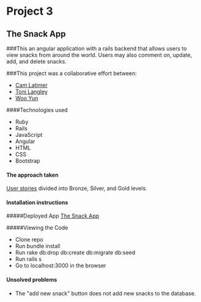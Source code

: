 # Project 3
## The Snack App

###This an angular application with a rails backend that allows users to view snacks from around the world. Users may also comment on, update, add, and delete snacks.

###This project was a collaborative effort between:
- [Cam Latimer](https://github.com/CamLatimer)
- [Toni Langley](https://github.com/Chibiania)
- [Woo Yun](https://github.com/hh747hh)

####Technologies used
- Ruby
- Rails
- JavaScript
- Angular
- HTML
- CSS
- Bootstrap

#### The approach taken

[User stories](https://github.com/Chibiania/Project3/blob/master/planning/user_stories.md) divided into Bronze, Silver, and Gold levels.


#### Installation instructions
#####Deployed App
[The Snack App](https://the-snack-app.herokuapp.com/#/)

#####Viewing the Code
- Clone repo
- Run bundle install
- Run rake db:drop db:create db:migrate db:seed
- Run rails s
- Go to localhost:3000 in the browser

#### Unsolved problems
- The "add new snack" button does not add new snacks to the database.

